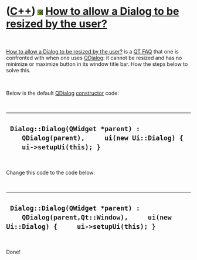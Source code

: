 



 

 

 

 

 

([C++](Cpp.htm)) ![Qt](PicQt.png) [How to allow a Dialog to be resized by the user?](CppQtAllowResize.htm)
==========================================================================================================

 

[How to allow a Dialog to be resized by the user?](CppQtAllowResize.htm)
is a [QT FAQ](CppQtFaq.htm) that one is confronted with when one uses
[QDialog](CppQDialog.htm): it cannot be resized and has no minimize or
maximize button in its window title bar. How the steps below to solve
this.

 

Below is the default [QDialog](CppQDialog.htm)
[constructor](CppConstructor.htm) code:

 

  -------------------------------------------------------------------------------------------------------------
  ` Dialog::Dialog(QWidget *parent) :     QDialog(parent),     ui(new Ui::Dialog) {     ui->setupUi(this); }`
  -------------------------------------------------------------------------------------------------------------

 

Change this code to the code below:

 

  ------------------------------------------------------------------------------------------------------------------------
  ` Dialog::Dialog(QWidget *parent) :     QDialog(parent,Qt::Window),     ui(new Ui::Dialog) {     ui->setupUi(this); }`
  ------------------------------------------------------------------------------------------------------------------------

 

Done!

 

 

 





 



